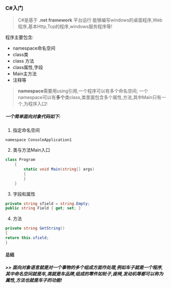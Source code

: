 ### C#入门
>C#是基于 **.net framework** 平台运行
>能够编写windows的桌面程序,Web程序,基本Http,Tcp的程序,windows服务程序等!


程序主要包含:
* namespace命名空间
* class类
* class 方法
* class属性,字段
* Main主方法
* 注释等

>**namespace**需要用using引用,一个程序可以有多个命名空间;
>一个namespace可以有**多个**类class,类里面包含多个属性,方法,其中Main只有一个,为程序入口!

##### 一个简单面向对象代码如下:
1. 指定命名空间
```
namespace ConsoleApplication1
```
2. 类与方法Main入口
```C#
class Program
    {
        static void Main(string[] args)
        {
        }
    }
```
3. 字段和属性
```C#
private string sfield = string.Empty;
public string Field { get; set; }
```

4. 方法
```C#
private string GetString()
{
return this.sfield;
}
```

#### 总结
##### >> 面向对象语言就是对一个事物的多个组成方面作处理,例如车子就是一个程序,其中命名空间就是车,类就是车品牌,组成的零件如轮子,座椅,发动机等都可以称为属性,方法也就是车子的功能!
